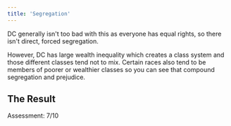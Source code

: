 ```yaml
---
title: 'Segregation'
---
```


DC generally isn't too bad with this as everyone has equal rights, so there isn't direct, forced segregation.

However, DC has large wealth inequality which creates a class system and those different classes tend not to mix. Certain races also tend to be members of poorer or wealthier classes so you can see that compound segregation and prejudice.

## The Result

Assessment: 7/10
